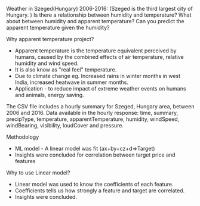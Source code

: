 Weather in Szeged(Hungary) 2006-2016: (Szeged is the third largest city of Hungary. )
Is there a relationship between humidity and temperature? What about between humidity and apparent temperature? 
Can you predict the apparent temperature given the humidity?

Why apparent temperature project?
- Apparent temperature is the temperature equivalent perceived by humans, caused by the combined effects of air temperature, relative humidity and wind speed. 
- It is also know as "real feel" temperature.
- Due to climate change eg. Increased rains in winter months in west India, increased heatwave in summer months.
- Application - to reduce impact of extreme weather events on humans and animals, energy saving. 

The CSV file includes a hourly summary for Szeged, Hungary area, between 2006 and 2016.
Data available in the hourly response:
time, 
summary,
precipType,
temperature,
apparentTemperature,
humidity,
windSpeed,
windBearing,
visibility,
loudCover and 
pressure. 

Methodology
- ML model - A linear model was fit (ax+by+cz+d=>Target)
- Insights were concluded for correlation between target price and features

Why to use Linear model?
- Linear model was used to know the coefficients of each feature. 
- Coefficients tells us how strongly a feature and target are correlated.
- Insights were concluded. 


